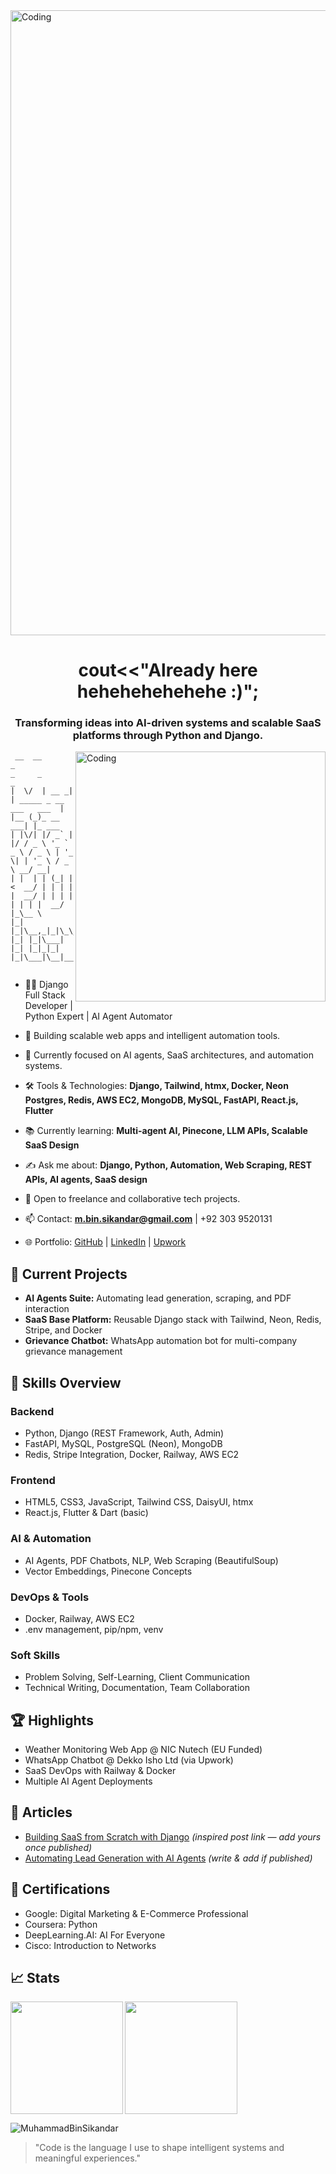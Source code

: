 <img align="center" alt="Coding" width="1000" src="https://i.gifer.com/33HI.gif">
<h1 align="center">cout<<"Already here hehehehehehehe :)";</h1>
<h3 align="center">Transforming ideas into AI-driven systems and scalable SaaS platforms through Python and Django.</h3>
<img align="right" alt="Coding" width="400" src="https://gifimage.net/wp-content/uploads/2017/10/code-gif-7.gif">

```
 __  __       _                          _     _            _       
|  \/  | __ _| | _____ _ __ ___   ___  | |__ (_)_ __   ___| |_ ___ 
| |\/| |/ _` | |/ / _ \ '_ ` _ \ / _ \ | '_ \| | '_ \ / _ \ __/ __|
| |  | | (_| |   <  __/ | | | | |  __/ | | | | | | | |  __/ |_\__ \
|_|  |_|\__,_|_|\_\___|_| |_| |_|\___| |_| |_|_|_| |_|\___|\__|___/
                                                                   
```

* 👨‍💻 Django Full Stack Developer | Python Expert | AI Agent Automator

* 🧠 Building scalable web apps and intelligent automation tools.

* 🔭 Currently focused on AI agents, SaaS architectures, and automation systems.

* 🛠️ Tools & Technologies: **Django, Tailwind, htmx, Docker, Neon Postgres, Redis, AWS EC2, MongoDB, MySQL, FastAPI, React.js, Flutter**

* 📚 Currently learning: **Multi-agent AI, Pinecone, LLM APIs, Scalable SaaS Design**

* ✍️ Ask me about: **Django, Python, Automation, Web Scraping, REST APIs, AI agents, SaaS design**

* 🤝 Open to freelance and collaborative tech projects.

* 📫 Contact: **[m.bin.sikandar@gmail.com](mailto:m.bin.sikandar@gmail.com)** | +92 303 9520131

* 🌐 Portfolio: [GitHub](https://github.com/MuhammadBinSikandar) | [LinkedIn](https://www.linkedin.com/in/muhammad-bin-sikandar) | [Upwork](https://www.upwork.com/freelancers/~019d8d68beb4874464?mp_source=share)

## 🧠 Current Projects

* **AI Agents Suite:** Automating lead generation, scraping, and PDF interaction
* **SaaS Base Platform:** Reusable Django stack with Tailwind, Neon, Redis, Stripe, and Docker
* **Grievance Chatbot:** WhatsApp automation bot for multi-company grievance management

## 🚀 Skills Overview

### Backend

* Python, Django (REST Framework, Auth, Admin)
* FastAPI, MySQL, PostgreSQL (Neon), MongoDB
* Redis, Stripe Integration, Docker, Railway, AWS EC2

### Frontend

* HTML5, CSS3, JavaScript, Tailwind CSS, DaisyUI, htmx
* React.js, Flutter & Dart (basic)

### AI & Automation

* AI Agents, PDF Chatbots, NLP, Web Scraping (BeautifulSoup)
* Vector Embeddings, Pinecone Concepts

### DevOps & Tools

* Docker, Railway, AWS EC2
* .env management, pip/npm, venv

### Soft Skills

* Problem Solving, Self-Learning, Client Communication
* Technical Writing, Documentation, Team Collaboration

## 🏆 Highlights

* Weather Monitoring Web App @ NIC Nutech (EU Funded)
* WhatsApp Chatbot @ Dekko Isho Ltd (via Upwork)
* SaaS DevOps with Railway & Docker
* Multiple AI Agent Deployments

## 📘 Articles

* [Building SaaS from Scratch with Django](https://medium.com/@ahmadexe/fluttergo-a-fullstack-master-class-20154dd1d0e5) *(inspired post link — add yours once published)*
* [Automating Lead Generation with AI Agents](#) *(write & add if published)*

## 📜 Certifications

* Google: Digital Marketing & E-Commerce Professional
* Coursera: Python
* DeepLearning.AI: AI For Everyone
* Cisco: Introduction to Networks

## 📈 Stats

<p><img height=180em align="left" src="https://github-readme-stats.vercel.app/api/top-langs/?username=MuhammadBinSikandar&layout=compact&hide=html,cmake&theme=github_dark" /></p>
<p><img height=180em align="center" src="https://github-readme-stats.vercel.app/api?username=MuhammadBinSikandar&theme=github_dark&show_icons=true&count_private=true" /></p>

<p align="left"> <img src="https://komarev.com/ghpvc/?username=MuhammadBinSikandar&label=Profile%20views&color=0e75b6&style=flat" alt="MuhammadBinSikandar" /> </p>

> "Code is the language I use to shape intelligent systems and meaningful experiences."
